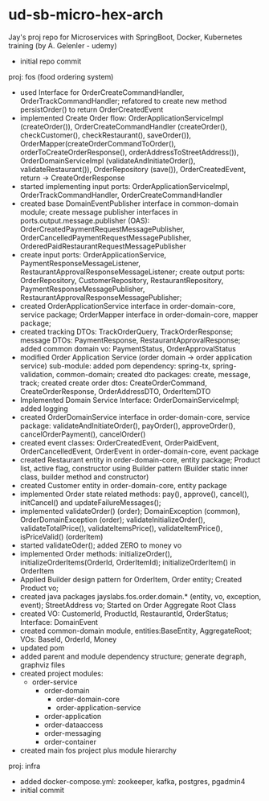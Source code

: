 # ud-sb-micro-hex-arch
Jay's proj repo for Microservices with SpringBoot, Docker, Kubernetes training (by A. Gelenler - udemy)

- initial repo commit

proj: fos (food ordering system)
- used Interface for OrderCreateCommandHandler, OrderTrackCommandHandler; refatored to create new method persistOrder() to return OrderCreatedEvent
- implemented Create Order flow: OrderApplicationServiceImpl (createOrder()), OrderCreateCommandHandler (createOrder(), checkCustomer(), checkRestaurant(), saveOrder()), OrderMapper(createOrderCommandToOrder(), orderToCreateOrderResponse(), orderAddressToStreetAddress()), OrderDomainServiceImpl (validateAndInitiateOrder(), validateRestaurant()), OrderRepository (save()), OrderCreatedEvent, return -> CreateOrderResponse
- started implementing input ports: OrderApplicationServiceImpl, OrderTrackCommandHandler, OrderCreateCommandHandler
- created base DomainEventPublisher interface in common-domain module; create message publisher interfaces in ports.output.message.publisher (OAS): OrderCreatedPaymentRequestMessagePublisher, OrderCancelledPaymentRequestMessagePublisher, OrderedPaidRestaurantRequestMessagePublisher
- create input ports: OrderApplicationService, PaymentResponseMessageListener, RestaurantApprovalResponseMessageListener; create output ports: OrderRepository, CustomerRepository, RestaurantRepository, PaymentResponseMessagePublisher, RestaurantApprovalResponseMessagePublisher; 
- created OrderApplicationService interface in order-domain-core, service package; OrderMapper interface in order-domain-core, mapper package; 
- created tracking DTOs: TrackOrderQuery, TrackOrderResponse; message DTOs: PaymentResponse, RestaurantApprovalResponse; added common domain vo: PaymentStatus, OrderApprovalStatus
- modified Order Application Service (order domain -> order application service) sub-module: added pom dependency: spring-tx, spring-validation, common-domain; created dto packages: create, message, track; created create order dtos: CreateOrderCommand, CreateOrderResponse, OrderAddressDTO, OrderItemDTO
- Implemented Domain Service Interface: OrderDomainServiceImpl; added logging
- created OrderDomainService interface in order-domain-core, service package: validateAndInitiateOrder(), payOrder(), approveOrder(), cancelOrderPayment(), cancelOrder()
- created event classes: OrderCreatedEvent, OrderPaidEvent, OrderCancelledEvent, OrderEvent in order-domain-core, event package
- created Restaurant entity in order-domain-core, entity package; Product list, active flag, constructor using Builder pattern (Builder static inner class, builder method and constructor)
- created Customer entity in order-domain-core, entity package
- implemented Order state related methods: pay(), approve(), cancel(), initCancel() and updateFailureMessages(); 
- implemented validateOrder() (order); DomainException (common), OrderDomainException (order); validateInitializeOrder(), validateTotalPrice(), validateItemsPrice(), validateItemPrice(), isPriceValid() (orderItem)
- started validateOder(); added ZERO to money vo
- implemented Order methods: initializeOrder(), initializeOrderItems(OrderId, OrderItemId); initializeOrderItem() in OrderItem 
- Applied Builder design pattern for OrderItem, Order entity; Created Product vo;
- created java packages jayslabs.fos.order.domain.* (entity, vo, exception, event); StreetAddress vo; Started on Order Aggregate Root Class
- created VO: CustomerId, ProductId, RestaurantId, OrderStatus; Interface: DomainEvent
- created common-domain module, entities:BaseEntity, AggregateRoot; VOs: BaseId, OrderId, Money
- updated pom
- added parent and module dependency structure; generate degraph, graphviz files
- created project modules: 
  - order-service
    - order-domain 
      - order-domain-core
      - order-application-service
    - order-application
    - order-dataaccess
    - order-messaging
    - order-container
- created main fos project plus module hierarchy

proj: infra
- added docker-compose.yml: zookeeper, kafka, postgres, pgadmin4
- initial commit